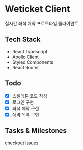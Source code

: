 # Weticket Client

실시간 좌석 예약 프로토타입 클라이언트

## Tech Stack

- React Typescript
- Apollo Client
- Styled Components
- React Router

## Todo

- [x] 스켈레톤 코드 작성
- [x] 로그인 구현
- [x] 좌석 예약 구현
- [x] 예약 목록 구현

## Tasks & Milestones

checkout [issues](https://github.com/CS492-Team-1/weticket-client/issues)
